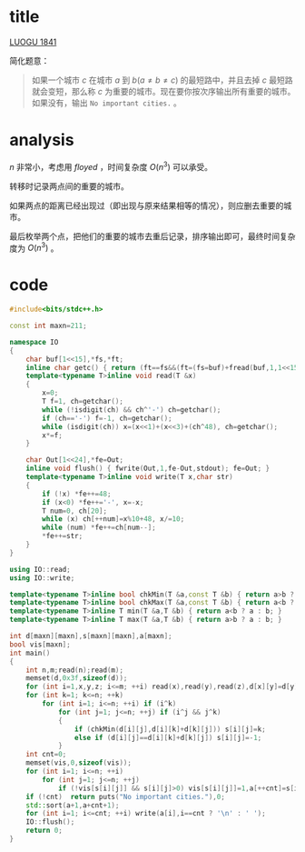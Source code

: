 # title

[LUOGU 1841](https://www.luogu.org/problem/P1841)

简化题意：

>如果一个城市 $c$ 在城市 $a$ 到 $b(a≠b≠c)$ 的最短路中，并且去掉 $c$ 最短路就会变短，那么称 $c$ 为重要的城市。现在要你按次序输出所有重要的城市。如果没有，输出 `No important cities.` 。

# analysis

$n$ 非常小，考虑用 $floyed$ ，时间复杂度 $O(n^3)$ 可以承受。

转移时记录两点间的重要的城市。

如果两点的距离已经出现过（即出现与原来结果相等的情况），则应删去重要的城市。

最后枚举两个点，把他们的重要的城市去重后记录，排序输出即可，最终时间复杂度为 $O(n^3)$ 。

# code

```cpp
#include<bits/stdc++.h>

const int maxn=211;

namespace IO
{
	char buf[1<<15],*fs,*ft;
	inline char getc() { return (ft==fs&&(ft=(fs=buf)+fread(buf,1,1<<15,stdin),ft==fs))?0:*fs++; }
	template<typename T>inline void read(T &x)
	{
		x=0;
		T f=1, ch=getchar();
		while (!isdigit(ch) && ch^'-') ch=getchar();
		if (ch=='-') f=-1, ch=getchar();
		while (isdigit(ch)) x=(x<<1)+(x<<3)+(ch^48), ch=getchar();
		x*=f;
	}

	char Out[1<<24],*fe=Out;
	inline void flush() { fwrite(Out,1,fe-Out,stdout); fe=Out; }
	template<typename T>inline void write(T x,char str)
	{
		if (!x) *fe++=48;
		if (x<0) *fe++='-', x=-x;
		T num=0, ch[20];
		while (x) ch[++num]=x%10+48, x/=10;
		while (num) *fe++=ch[num--];
		*fe++=str;
	}
}

using IO::read;
using IO::write;

template<typename T>inline bool chkMin(T &a,const T &b) { return a>b ? (a=b, true) : false; }
template<typename T>inline bool chkMax(T &a,const T &b) { return a<b ? (a=b, true) : false; }
template<typename T>inline T min(T &a,T &b) { return a<b ? a : b; }
template<typename T>inline T max(T &a,T &b) { return a>b ? a : b; }

int d[maxn][maxn],s[maxn][maxn],a[maxn];
bool vis[maxn];
int main()
{
	int n,m;read(n);read(m);
	memset(d,0x3f,sizeof(d));
	for (int i=1,x,y,z; i<=m; ++i) read(x),read(y),read(z),d[x][y]=d[y][x]=min(d[x][y],z);
	for (int k=1; k<=n; ++k)
		for (int i=1; i<=n; ++i) if (i^k)
			for (int j=1; j<=n; ++j) if (i^j && j^k)
			{
				if (chkMin(d[i][j],d[i][k]+d[k][j])) s[i][j]=k;
				else if (d[i][j]==d[i][k]+d[k][j]) s[i][j]=-1;
			}
	int cnt=0;
	memset(vis,0,sizeof(vis));
	for (int i=1; i<=n; ++i)
		for (int j=1; j<=n; ++j)
			if (!vis[s[i][j]] && s[i][j]>0) vis[s[i][j]]=1,a[++cnt]=s[i][j];
	if (!cnt)  return puts("No important cities."),0;
	std::sort(a+1,a+cnt+1);
	for (int i=1; i<=cnt; ++i) write(a[i],i==cnt ? '\n' : ' ');
	IO::flush();
	return 0;
}
```
